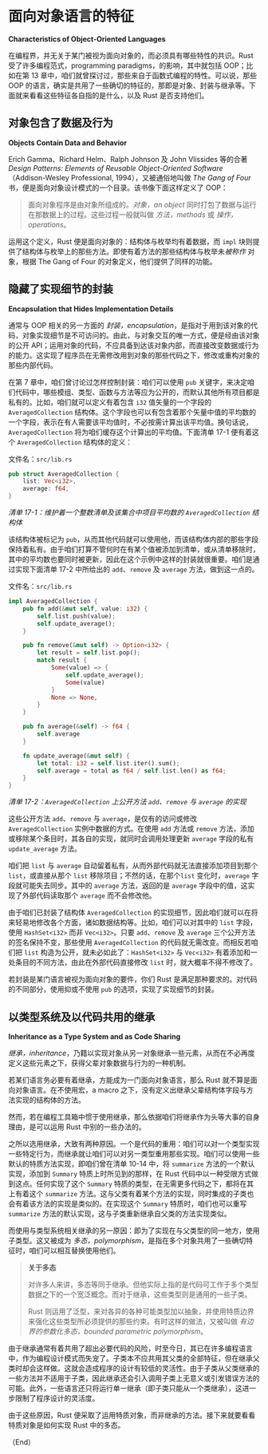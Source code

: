# 面向对象语言的特征

**Characteristics of Object-Oriented Languages**


在编程界，并无关于某门被视为面向对象的，而必须具有哪些特性的共识。Rust 受了许多编程范式，programming paradigms，的影响，其中就包括 OOP；比如在第 13 章中，咱们就曾探讨过，那些来自于函数式编程的特性。可以说，那些 OOP 的语言，确实是共用了一些确切的特征的，那即是对象、封装与继承等。下面就来看看这些特征各自指的是什么，以及 Rust 是否支持他们。


## 对象包含了数据及行为

**Objects Contain Data and Behavior**


Erich Gamma、Richard Helm、Ralph Johnson 及 John Vlissides 等的合著 *Design Patterns: Elements of Reusable Object-Oriented Software* （Addison-Wesley Professional, 1994），又被通俗地叫做 *The Gang of Four* 书，便是面向对象设计模式的一个目录。该书像下面这样定义了 OOP：

> 面向对象程序是由对象所组成的。*对象，an object* 同时打包了数据与运行在那数据上的过程。这些过程一般就叫做 *方法，methods* 或 *操作，operations*。

运用这个定义，Rust 便是面向对象的：结构体与枚举均有着数据，而 `impl` 块则提供了结构体与枚举上的那些方法。即使有着方法的那些结构体与枚举未*被称作* 对象，根据 The Gang of Four 的对象定义，他们提供了同样的功能。


## 隐藏了实现细节的封装

**Encapsulation that Hides Implementation Details**


通常与 OOP 相关的另一方面的 *封装，encapsulation*，是指对于用到该对象的代码，对象实现细节是不可访问的。由此，与对象交互的唯一方式，便是经由该对象的公开 API；运用对象的代码，不应具备到达该对象内部，而直接改变数据或行为的能力。这实现了程序员在无需修改用到对象的那些代码之下，修改或重构对象的那些内部代码。

在第 7 章中，咱们曾讨论过怎样控制封装：咱们可以使用 `pub` 关键字，来决定咱们代码中，哪些模组、类型、函数与方法等应为公开的，而默认其他所有项目都是私有的。比如，咱们就可以定义有着包含 `i32` 值矢量的一个字段的 `AveragedCollection` 结构体。这个字段也可以有包含着那个矢量中值的平均数的一个字段，表示在有人需要该平均值时，不必按需计算出该平均值。换句话说，`AveragedCollection` 将为咱们缓存这个计算出的平均值。下面清单 17-1 便有着这个 `AveragedCollection` 结构体的定义：

文件名：`src/lib.rs`

```rust
pub struct AveragedCollection {
    list: Vec<i32>,
    average: f64,
}
```

*清单 17-1：维护着一个整数清单及该集合中项目平均数的 `AveragedCollection` 结构体*

该结构体被标记为 `pub`，从而其他代码就可以使用他，而该结构体内部的那些字段保持着私有。由于咱们打算不管何时在有某个值被添加到清单，或从清单移除时，其中的平均数也要同时被更新，因此在这个示例中这样的封装就很重要。咱们是通过实现下面清单 17-2 中所给出的 `add`、`remove` 及 `average` 方法，做到这一点的。

文件名：`src/lib.rs`

```rust
impl AveragedCollection {
    pub fn add(&mut self, value: i32) {
        self.list.push(value);
        self.update_average();
    }

    pub fn remove(&mut self) -> Option<i32> {
        let result = self.list.pop();
        match result {
            Some(value) => {
                self.update_average();
                Some(value)
            }
            None => None,
        }
    }

    pub fn average(&self) -> f64 {
        self.average
    }

    fn update_average(&mut self) {
        let total: i32 = self.list.iter().sum();
        self.average = total as f64 / self.list.len() as f64;
    }
}
```

*清单 17-2：`AveragedCollection` 上公开方法 `add`、`remove` 与 `average` 的实现*

这些公开方法 `add`、`remove` 与 `average`，是仅有的访问或修改 `AveragedCollection` 实例中数据的方式。在使用 `add` 方法或 `remove` 方法，添加或移除某个条目时，其各自的实现，就同时会调用处理更新 `average` 字段的私有 `update_average` 方法。

咱们把 `list` 与 `average` 自动留着私有，从而外部代码就无法直接添加项目到那个 `list`，或直接从那个 `list` 移除项目；不然的话，在那个`list` 变化时，`average` 字段就可能失去同步。其中的 `average` 方法，返回的是 `average` 字段中的值，这实现了外部代码读取那个 `average` 而不会修改他。

由于咱们已封装了结构体 `AveragedCollection` 的实现细节，因此咱们就可以在将来轻易地修改各个方面，诸如数据结构等。比如，咱们可以对其中的 `list` 字段，使用 `HashSet<i32>` 而非 `Vec<i32>`。只要 `add`、`remove` 及 `average` 三个公开方法的签名保持不变，那些使用 `AveragedCollection` 的代码就无需改变。而相反若咱们把 `list` 构造为公开，就未必如此了：`HashSet<i32>` 与 `Vec<i32>` 有着添加和一处条目的不同方法，由此在外部代码直接修改 `list` 时，就大概率不得不修改了。

若封装是某门语言被视为面向对象的要件，你们 Rust 是满足那种要求的。对代码的不同部分，使用抑或不使用 `pub` 的选项，实现了实现细节的封装。


## 以类型系统及以代码共用的继承

**Inheritance as a Type System and as Code Sharing**


*继承，inheritance*，乃籍以实现对象从另一对象继承一些元素，从而在不必再度定义这些元素之下，获得父辈对象数据与行为的一种机制。

若某们语言务必要有着继承，方能成为一门面向对象语言，那么 Rust 就不算是面向对象语言。在不使用宏，a macro 之下，没有定义出继承父辈结构体字段与方法实现的结构体的方法。

然而，若在编程工具箱中惯于使用继承，那么依据咱们将继承作为头等大事的自身理由，是可以运用 Rust 中别的一些办法的。

之所以选用继承，大致有两种原因。一个是代码的重用：咱们可以对一个类型实现一些特定行为，而继承就让咱们可以对另一类型重用那些实现。咱们可以使用一些默认的特质方法实现，即咱们曾在清单 10-14 中，将 `summarize` 方法的一个默认实现，添加到 `Summary` 特质上时所见到的那样，在 Rust 代码中以一种受限方式做到这点。任何实现了这个 `Summary` 特质的类型，在无需更多代码之下，都将在其上有着这个 `summarize` 方法。这与父类有着某个方法的实现，同时集成的子类也会有着该方法的实现是类似的。在实现这个 `Summary` 特质时，咱们也可以重写 `summarize` 方法的默认实现，这与子类重新继承自父类的方法实现类似。

而使用与类型系统相关继承的另一原因：即为了实现在与父类型的同一地方，使用子类型。这又被成为 *多态，polymorphism*，是指在多个对象共用了一些确切特征时，咱们可以相互替换使用他们。

> **关于多态**
>
> 对许多人来讲，多态等同于继承。但他实际上指的是代码可工作于多个类型数据之下的一个宽泛概念。而对于继承，这些类型则是通用的一些子类。
>
> Rust 则运用了泛型，来对各异的各种可能类型加以抽象，并使用特质边界来强化这些类型所必须提供的那些约束。有时这样的做法，又被叫做 *有边界的参数化多态，bounded parametric polymorphism*。

由于继承通常有着共用了超出必要代码的风险，时至今日，其已在许多编程语言中，作为编程设计模式而失宠了。子类本不应共用其父类的全部特征，但在继承父类时却会这样做。这就会造成程序的设计有较低的灵活性。由于子类从父类继承的一些方法并不适用于子类，因此继承还会引入调用子类上无意义或引发错误方法的可能。此外，一些语言还只将运行单一继承（即子类只能从一个类继承），这进一步限制了程序设计的灵活度。

由于这些原因，Rust 便采取了运用特质对象，而非继承的方法。接下来就要看看特质对象是如何实现 Rust 中的多态。


（End）


